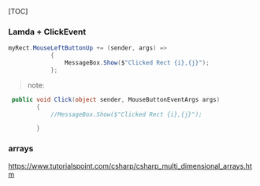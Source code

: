 [TOC]

### Lamda + ClickEvent

```c#
myRect.MouseLeftButtonUp += (sender, args) =>
            {
                MessageBox.Show($"Clicked Rect {i},{j}");
            };
```

> note:

```c#
 public void Click(object sender, MouseButtonEventArgs args)
        {
            //MessageBox.Show($"Clicked Rect {i},{j}");

        }
```



### arrays

https://www.tutorialspoint.com/csharp/csharp_multi_dimensional_arrays.htm
